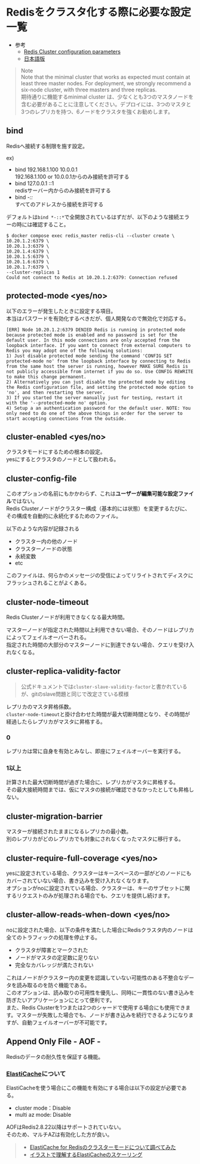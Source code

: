 # Redisをクラスタ化する際に必要な設定一覧

- 参考
  - [Redis Cluster configuration parameters](https://redis.io/docs/management/scaling/)
  - [日本語版](http://mogile.web.fc2.com/redis/docs/manual/scaling/index.html)

> Note  
> Note that the minimal cluster that works as expected must contain at least three master nodes. For deployment, we strongly recommend a six-node cluster, with three masters and three replicas.  
> 期待通りに機能するminimal cluster は、少なくとも3つのマスタノードを含む必要があることに注意してください。デプロイには、3つのマスタと3つのレプリカを持つ、6ノードをクラスタを強くお勧めします。

## bind <ip address:port number>

Redisへ接続する制限を施す設定。

ex)

- bind 192.168.1.100 10.0.0.1  
  192.168.1.100 or 10.0.0.1からのみ接続を許可する
- bind 127.0.0.1 ::1  
  redisサーバー内からのみ接続を許可する
- bind *-::*  
  すべてのアドレスから接続を許可する

デフォルトは`bind *-::*`で全開放されているはずだが、以下のような接続エラーの時には確認すること。

```console
$ docker compose exec redis_master redis-cli --cluster create \
10.20.1.2:6379 \
10.20.1.3:6379 \
10.20.1.4:6379 \
10.20.1.5:6379 \
10.20.1.6:6379 \
10.20.1.7:6379 \
--cluster-replicas 1
Could not connect to Redis at 10.20.1.2:6379: Connection refused
```

## protected-mode <yes/no>

以下のエラーが発生したときに設定する項目。  
本当はパスワードを有効化するべきだが、個人開発なので無効化で対応する。

```
[ERR] Node 10.20.1.2:6379 DENIED Redis is running in protected mode because protected mode is enabled and no password is set for the default user. In this mode connections are only accepted from the loopback interface. If you want to connect from external computers to Redis you may adopt one of the following solutions:
1) Just disable protected mode sending the command 'CONFIG SET protected-mode no' from the loopback interface by connecting to Redis from the same host the server is running, however MAKE SURE Redis is not publicly accessible from internet if you do so. Use CONFIG REWRITE to make this change permanent.
2) Alternatively you can just disable the protected mode by editing the Redis configuration file, and setting the protected mode option to 'no', and then restarting the server.
3) If you started the server manually just for testing, restart it with the '--protected-mode no' option.
4) Setup a an authentication password for the default user. NOTE: You only need to do one of the above things in order for the server to start accepting connections from the outside.
```

## cluster-enabled <yes/no>

クラスタモードにするための根本の設定。  
yesにするとクラスタのノードとして扱われる。

## cluster-config-file <filename>

このオプションの名前にもかかわらず、これは**ユーザーが編集可能な設定ファイル**ではない。  
Redis Clusterノードがクラスター構成（基本的には状態）を変更するたびに、その構成を自動的に永続化するためのファイル。  

以下のような内容が記録される

- クラスター内の他のノード
- クラスターノードの状態
- 永続変数
- etc

このファイルは、何らかのメッセージの受信によってリライトされてディスクにフラッシュされることがよくある。

## cluster-node-timeout <milliseconds>

Redis Clusterノードが利用できなくなる最大時間。

マスターノードが指定された時間以上利用できない場合、そのノードはレプリカによってフェイルオーバーされる。  
指定された時間の大部分のマスターノードに到達できない場合、クエリを受け入れなくなる。

## cluster-replica-validity-factor <factor>

> 公式ドキュメントでは`cluster-slave-validity-factor`と書かれているが、gitのslave問題と同じで改定さている模様

レプリカのマスタ昇格係数。  
`cluster-node-timeout`と掛け合わせた時間が最大切断時間となり、その時間が経過したらレプリカがマスタに昇格する。

### 0

レプリカは常に自身を有効とみなし、即座にフェイルオーバーを実行する。

### 1以上

計算された最大切断時間が過ぎた場合に、レプリカがマスタに昇格する。  
その最大接続時間までは、仮にマスタの接続が確認できなかったとしても昇格しない。

## cluster-migration-barrier <count>

マスターが接続されたままになるレプリカの最小数。  
別のレプリカがどのレプリカでも対象にされなくなったマスタに移行する。

## cluster-require-full-coverage <yes/no>

yesに設定されている場合、クラスターはキースペースの一部がどのノードにもカバーされていない場合、書き込みを受け入れなくなります。  
オプションがnoに設定されている場合、クラスターは、キーのサブセットに関するリクエストのみが処理される場合でも、クエリを提供し続けます。

## cluster-allow-reads-when-down <yes/no>

 noに設定された場合、以下の条件を満たした場合にRedisクラスタ内のノードは全てのトラフィックの処理を停止する。

- クラスタが障害とマークされた
- ノードがマスタの定足数に足りない
- 完全なカバレッジが満たされない

これはノードがクラスター内の変更を認識していない可能性のある不整合なデータを読み取るのを防ぐ機能である。  
このオプションは、読み取りの可用性を優先し、同時に一貫性のない書き込みを防ぎたいアプリケーションにとって便利です。  
また、Redis Clusterを1つまたは2つのシャードで使用する場合にも使用できます。マスターが失敗した場合でも、ノードが書き込みを続行できるようになりますが、自動フェイルオーバーが不可能です。

## Append Only File - AOF -

Redisのデータの耐久性を保証する機能。  

### [ElastiCache](https://docs.aws.amazon.com/ja_jp/AmazonElastiCache/latest/red-ug/WhatIs.html)について

ElastiCacheを使う場合にこの機能を有効にする場合は以下の設定が必要である。

- cluster mode：Disable
- multi az mode: Disable

AOFはRedis2.8.22以降はサポートされていない。  
そのため、マルチAZは有効化した方が良い。

> - [ElastiCache for Redisのクラスターモードについて調べてみた](https://dev.classmethod.jp/articles/elasticache-cluster-mode/)
> - [イラストで理解するElastiCacheのスケーリング](https://zenn.dev/fdnsy/articles/727864f43d9e67)

